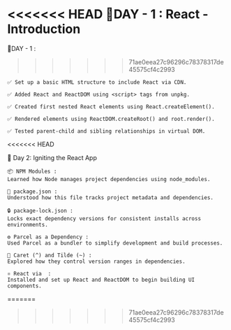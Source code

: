 <<<<<<< HEAD
📅DAY - 1 : React - Introduction
=======
📅DAY - 1 :
>>>>>>> 71ae0eea27c96296c78378317de45575cf4c2993

    ✅ Set up a basic HTML structure to include React via CDN.

    ✅ Added React and ReactDOM using <script> tags from unpkg.

    ✅ Created first nested React elements using React.createElement().

    ✅ Rendered elements using ReactDOM.createRoot() and root.render().

    ✅ Tested parent-child and sibling relationships in virtual DOM.
<<<<<<< HEAD

📅 Day 2: Igniting the React App

    📦 NPM Modules :
    Learned how Node manages project dependencies using node_modules.

    📄 package.json :
    Understood how this file tracks project metadata and dependencies.

    🔒 package-lock.json :
    Locks exact dependency versions for consistent installs across environments.

    ⚙️ Parcel as a Dependency :
    Used Parcel as a bundler to simplify development and build processes.

    🔢 Caret (^) and Tilde (~) :
    Explored how they control version ranges in dependencies.

    ⚛️ React via  :
    Installed and set up React and ReactDOM to begin building UI components.
=======
>>>>>>> 71ae0eea27c96296c78378317de45575cf4c2993
